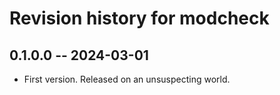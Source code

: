 # Revision history for modcheck

## 0.1.0.0 -- 2024-03-01

* First version. Released on an unsuspecting world.
